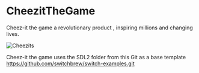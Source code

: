 # CheezitTheGame
Cheez-it the game a revolutionary product , inspiring millions and changing lives.

![Cheezits](https://github.com/Diflic/CheezitTheGame/assets/70065767/e2f2b1e4-fe7c-4b50-9a3b-6696eb157e83=100x400)

Cheez-it the game uses the SDL2 folder from this Git as a base template
https://github.com/switchbrew/switch-examples.git
